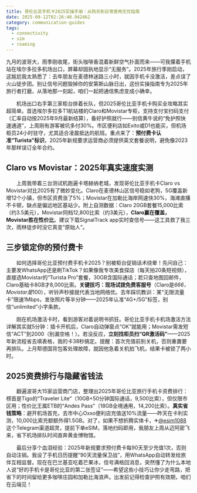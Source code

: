 ```yaml
---
title: 哥伦比亚手机卡2025实操手册：从购买到日常使用无忧指南
date: 2025-09-12T02:26:40.942462
category: communication-guides
tags:
  - connectivity
  - sim
  - roaming
---
```


九月的波哥大，雨季刚收尾，街头咖啡香混着新鲜空气扑面而来——可我攥着手机站在埃尔多拉多机场出口，屏幕却固执地显示“无服务”。2025年旅行季刚启动，这尴尬我太熟悉了：去年朋友在麦德林迷路三小时，就因手机卡没激活，差点误了火山徒步团。别让信号问题毁掉你的安第斯山脉日出，这份实操指南专为2025年旅行者打磨，从落地那一刻起，咱们一起把通信焦虑变成小确幸。

　　机场出口右手第三家柜台排着长队，但2025哥伦比亚手机卡购买全攻略其实超简单。首选埃尔多拉多T1航站楼的Claro和Movistar专柜，支持支付宝扫码支付（汇率自动按2025年9月最新结算），备好护照就行——别信黄牛说的“免护照快速通道”，上周刚有游客被坑多付30%。市区便利店如Exito或D1也能买，但机场柜员24小时驻守，尤其适合凌晨抵达的航班。重点来了：**预付费卡认准“Turista”标识**，2025年新规要求运营商必须提供英文套餐说明，避免像2023年那样误订全年合约。

## Claro vs Movistar：2025年真实速度实测
　　上周我带着三台测试机跑遍卡塔赫纳老城，发现哥伦比亚手机卡Claro vs Movistar对比2025有了微妙变化。Claro在麦德林山区信号稳如老狗，5G覆盖新增12个小镇，但市区资费涨了5%；Movistar在加勒比海岸网速快30%，海滩直播不卡顿，缺点是偏远地区基站少。附上自测数据：Claro 20GB套餐15,000比索（约3.5美元），Movistar同档12,800比索（约3美元），**Claro赢在覆盖，Movistar胜在性价比**。建议下载SignalTrack app实时查信号——这工具救了我三次，雨林徒步时没它真变“原始人”。

## 三步锁定你的预付费卡
　　如何选择哥伦比亚预付费手机卡2025？别被柜台促销话术绕晕！先问自己：主要发WhatsApp还是刷TikTok？如果像我专攻美食探店（每天拍20条短视频），直接选Movistar的“Turista Pro”套餐，30GB含国际通话；若只查地图回邮件，Claro基础卡8GB才8,000比索。**关键技巧：现场试拨免费客服号**（Claro是*666，Movistar是*100），听铃声秒接就代表当地网络优。去年踩坑教训：某“无限流量卡”限速1Mbps，发张照片等半分钟——2025年认准“4G+/5G”标签，别信“unlimited”小字条款。

　　刚在机场激活卡时，看到游客对着说明书抓狂。哥伦比亚手机卡机场激活方法详解其实就5分钟：插卡开机后，Claro自动弹窗点“OK”就能用；Movistar需发短信“ACT”到2000（别漏空格！）。若没反应，**立刻找柜员扫“QR激活码”**——2025年新流程省去填表格，我的卡38秒搞定。提醒：首次充值前别关机，否则重置要再排队。上月帮德国背包客处理故障，就因他急着关机拍飞机，结果卡被锁了两小时。

## 2025资费排行与隐藏省钱法
　　翻遍波哥大15家运营商门店，整理出2025年哥伦比亚旅行手机卡资费排行：榜首是Tigo的“Traveler Lite”（10GB+50分钟国际通话，9,500比索），但仅限市区用；性价比王属ETB的“Andes Pass”（18GB全境通用，14,200比索）。**真实省钱策略**：避开机场首充，去市中心Oxxo便利店充值送10%流量——昨天在卡利实测，10,000比索充额额外得1.5GB。对了，如果不想折腾实体卡，✈[@esim1088](https://t.me/s/esim1088) 这个Telegram渠道超灵，提前下单eSIM，落地扫码即用，我朋友上周从迈阿密飞来，省下机场排队时间直奔黄金博物馆。

　　最后分享个血泪经验：2025年新规要求预付费卡每90天至少充值1次，否则自动注销。我设了手机日历提醒“90天流量保卫战”，用WhatsApp自动转发给旅伴互相监督。现在在巴兰基亚吃着芒果冰，信号满格回消息，突然懂了为什么本地人说“好的手机卡是哥伦比亚的第二张签证”——希望这些小技巧让你少走弯路，把省下的时间留给更多咖啡庄园和加勒比海浪声。出发前记得检查护照有效期，咱们在云端见！